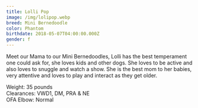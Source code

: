 ```yaml
---
title: Lolli Pop
image: /img/lolipop.webp
breed: Mini Bernedoodle
color: Phantom
birthdate: 2018-05-07T04:00:00.000Z
gender: f
---
```

Meet our Mama to our Mini Bernedoodles, Lolli has the best temperament one could ask for, she loves kids and other dogs. She loves to be active and also loves to snuggle and watch a show. She is the best mom to her babies, very attentive and loves to play and interact as they get older.

Weight: 35 pounds\
Clearances: VWD1, DM, PRA & NE\
OFA Elbow: Normal